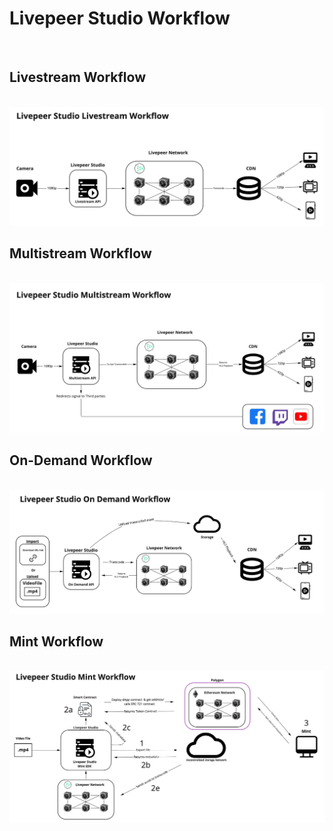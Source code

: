 # Livepeer Studio Workflow

<br />

## Livestream Workflow

<br />

<img src="asset/livestreamworkflow.png" />

<br />

## Multistream Workflow

<br />


<img src="asset/multistreamworkflow.png"  />

<br />

## On-Demand Workflow

<br />

<img src="asset/ondemandworkflow.png" />

<br />

## Mint Workflow

<br />

<img src="asset/mintworkflow.png" />

<br />